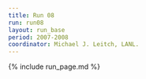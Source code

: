 ```yaml
---
title: Run 08
run: run08
layout: run_base
period: 2007-2008
coordinator: Michael J. Leitch, LANL.
---
```

{% include run_page.md %}
